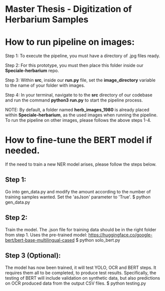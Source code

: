 # Master Thesis - Digitization of Herbarium Samples

# How to run pipeline on images:
Step 1:
To execute the pipeline, you must have a directory of .jpg files ready.

Step 2:
For this prototype, you must then place this folder inside our **Speciale-herbarium** repo.

Step 3:
Within **src**, inside our **run.py** file, set the **image_directory** variable to the name of your folder with images.

Step 4:
In your terminal, navigate to to the **src** directory of our codebase and run the command **python3 run.py** to start the pipeline process.

NOTE:
By default, a folder named **herb_images_1980** is already placed within **Speciale-herbarium**, as the used images when running the pipeline.
To run the pipeline on other images, please follows the above steps 1-4.

#  How to fine-tune the BERT model if needed.
If the need to train a new NER model arises, please follow the steps below.

## Step 1:
Go into gen_data.py and modify the amount according to the number of training samples wanted.
Set the 'asJson' parameter to 'True'.
$ python gen_data.py 

## Step 2:
Train the model. The .json file for training data should be in the right folder from step 1.
Uses the pre-trained model: https://huggingface.co/google-bert/bert-base-multilingual-cased
$ python solo_bert.py

## Step 3 (Optional):
The model has now been trained, it will test YOLO, OCR and BERT steps. It requires them all to be completed, to produce test results.
Specifically, the testing of BERT will include validation on synthetic data, but also predictions on OCR produced data from the output CSV files.
$ python testing.py